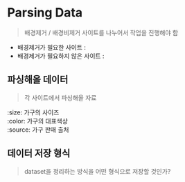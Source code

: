 # Parsing Data  
> 배경제거 / 배경비제거 사이트를 나누어서 작업을 진행해야 함  
* 배경제거가 필요한 사이트 :  
* 배경제거가 필요하지 않은 사이트 :  

## 파싱해올 데이터  
> 각 사이트에서 파싱해올 자료  

:size: 가구의 사이즈   
:color: 가구의 대표색상  
:source: 가구 판매 출처  

## 데이터 저장 형식  
> dataset을 정리하는 방식을 어떤 형식으로 저장할 것인가?  
